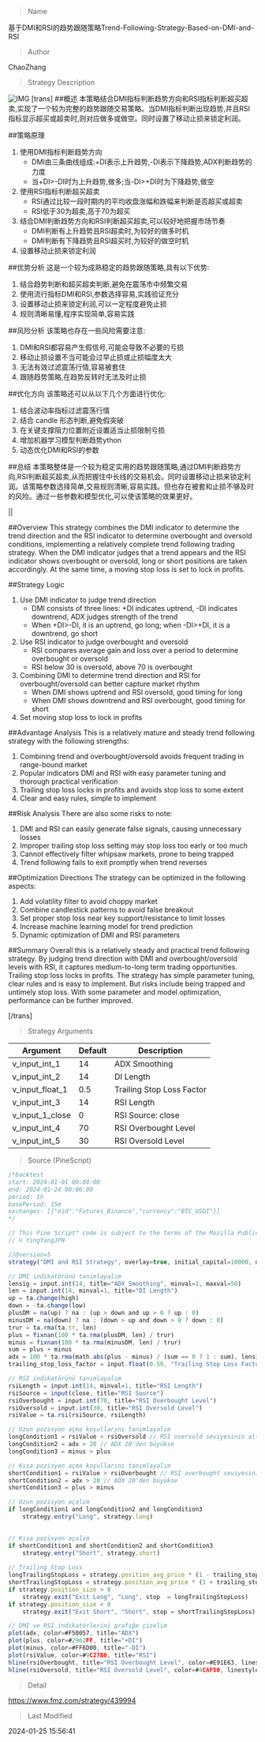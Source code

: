 
> Name

基于DMI和RSI的趋势跟随策略Trend-Following-Strategy-Based-on-DMI-and-RSI

> Author

ChaoZhang

> Strategy Description

![IMG](https://www.fmz.com/upload/asset/1079b40dc72adfe7144.png)
 [trans] 
##概述
本策略结合DMI指标判断趋势方向和RSI指标判断超买超卖,实现了一个较为完整的趋势跟随交易策略。当DMI指标判断出现趋势,并且RSI指标显示超买或超卖时,则对应做多或做空。同时设置了移动止损来锁定利润。

##策略原理
1. 使用DMI指标判断趋势方向
   - DMI由三条曲线组成:+DI表示上升趋势,-DI表示下降趋势,ADX判断趋势的力度
   - 当+DI>-DI时为上升趋势,做多;当-DI>+DI时为下降趋势,做空
2. 使用RSI指标判断超买超卖
   - RSI通过比较一段时期内的平均收盘涨幅和跌幅来判断是否超买或超卖
   - RSI低于30为超卖,高于70为超买
3. 结合DMI判断趋势方向和RSI判断超买超卖,可以较好地把握市场节奏
   - DMI判断有上升趋势且RSI超卖时,为较好的做多时机
   - DMI判断有下降趋势且RSI超买时,为较好的做空时机
4. 设置移动止损来锁定利润

##优势分析
这是一个较为成熟稳定的趋势跟随策略,具有以下优势:
1. 结合趋势判断和超买超卖判断,避免在震荡市中频繁交易
2. 使用流行指标DMI和RSI,参数选择容易,实践验证充分
3. 设置移动止损来锁定利润,可以一定程度避免止损
4. 规则清晰易懂,程序实现简单,容易实践

##风险分析
该策略也存在一些风险需要注意:
1. DMI和RSI都容易产生假信号,可能会导致不必要的亏损
2. 移动止损设置不当可能会过早止损或止损幅度太大
3. 无法有效过滤震荡行情,容易被套住
4. 跟随趋势策略,在趋势反转时无法及时止损

##优化方向
该策略还可以从以下几个方面进行优化:
1. 结合波动率指标过滤震荡行情
2. 结合 candle 形态判断,避免假突破
3. 在关键支撑阻力位置附近设置适当止损限制亏损
4. 增加机器学习模型判断趋势ython
5. 动态优化DMI和RSI的参数

##总结
本策略整体是一个较为稳定实用的趋势跟随策略,通过DMI判断趋势方向,RSI判断超买超卖,从而把握住中长线的交易机会。同时设置移动止损来锁定利润。该策略参数选择简单,交易规则清晰,容易实践。但也存在被套和止损不够及时的风险。通过一些参数和模型优化,可以使该策略的效果更好。

|| 

##Overview
This strategy combines the DMI indicator to determine the trend direction and the RSI indicator to determine overbought and oversold conditions, implementing a relatively complete trend following trading strategy. When the DMI indicator judges that a trend appears and the RSI indicator shows overbought or oversold, long or short positions are taken accordingly. At the same time, a moving stop loss is set to lock in profits.

##Strategy Logic  
1. Use DMI indicator to judge trend direction
   - DMI consists of three lines: +DI indicates uptrend, -DI indicates downtrend, ADX judges strength of the trend  
   - When +DI>-DI, it is an uptrend, go long; when -DI>+DI, it is a downtrend, go short
2. Use RSI indicator to judge overbought and oversold
   - RSI compares average gain and loss over a period to determine overbought or oversold
   - RSI below 30 is oversold, above 70 is overbought
3. Combining DMI to determine trend direction and RSI for overbought/oversold can better capture market rhythm
   - When DMI shows uptrend and RSI oversold, good timing for long
   - When DMI shows downtrend and RSI overbought, good timing for short
4. Set moving stop loss to lock in profits  

##Advantage Analysis 
This is a relatively mature and steady trend following strategy with the following strengths:
1. Combining trend and overbought/oversold avoids frequent trading in range-bound market
2. Popular indicators DMI and RSI with easy parameter tuning and thorough practical verification
3. Trailing stop loss locks in profits and avoids stop loss to some extent  
4. Clear and easy rules, simple to implement

##Risk Analysis
There are also some risks to note:
1. DMI and RSI can easily generate false signals, causing unnecessary losses
2. Improper trailing stop loss setting may stop loss too early or too much
3. Cannot effectively filter whipsaw markets, prone to being trapped
4. Trend following fails to exit promptly when trend reverses  

##Optimization Directions
The strategy can be optimized in the following aspects:
1. Add volatility filter to avoid choppy market
2. Combine candlestick patterns to avoid false breakout 
3. Set proper stop loss near key support/resistance to limit losses
4. Increase machine learning model for trend prediction
5. Dynamic optimization of DMI and RSI parameters

##Summary
Overall this is a relatively steady and practical trend following strategy. By judging trend direction with DMI and overbought/oversold levels with RSI, it captures medium-to-long term trading opportunities. Trailing stop loss locks in profits. The strategy has simple parameter tuning, clear rules and is easy to implement. But risks include being trapped and untimely stop loss. With some parameter and model optimization, performance can be further improved.

[/trans]

> Strategy Arguments



|Argument|Default|Description|
|----|----|----|
|v_input_int_1|14|ADX Smoothing|
|v_input_int_2|14|DI Length|
|v_input_float_1|0.5|Trailing Stop Loss Factor|
|v_input_int_3|14|RSI Length|
|v_input_1_close|0|RSI Source: close|high|low|open|hl2|hlc3|hlcc4|ohlc4|
|v_input_int_4|70|RSI Overbought Level|
|v_input_int_5|30|RSI Oversold Level|


> Source (PineScript)

``` javascript
/*backtest
start: 2024-01-01 00:00:00
end: 2024-01-24 00:00:00
period: 1h
basePeriod: 15m
exchanges: [{"eid":"Futures_Binance","currency":"BTC_USDT"}]
*/

// This Pine Script™ code is subject to the terms of the Mozilla Public License 2.0 at https://mozilla.org/MPL/2.0/
// © YingYangJPN

//@version=5
strategy("DMI and RSI Strategy", overlay=true, initial_capital=10000, default_qty_type=strategy.percent_of_equity, default_qty_value=10)

// DMI indikatörünü tanımlayalım
lensig = input.int(14, title="ADX Smoothing", minval=1, maxval=50)
len = input.int(14, minval=1, title="DI Length")
up = ta.change(high)
down = -ta.change(low)
plusDM = na(up) ? na : (up > down and up > 0 ? up : 0)
minusDM = na(down) ? na : (down > up and down > 0 ? down : 0)
trur = ta.rma(ta.tr, len)
plus = fixnan(100 * ta.rma(plusDM, len) / trur)
minus = fixnan(100 * ta.rma(minusDM, len) / trur)
sum = plus + minus
adx = 100 * ta.rma(math.abs(plus - minus) / (sum == 0 ? 1 : sum), lensig)
trailing_stop_loss_factor = input.float(0.50, "Trailing Stop Loss Factor", step = 0.01)

// RSI indikatörünü tanımlayalım
rsiLength = input.int(14, minval=1, title="RSI Length")
rsiSource = input(close, title="RSI Source")
rsiOverbought = input.int(70, title="RSI Overbought Level")
rsiOversold = input.int(30, title="RSI Oversold Level")
rsiValue = ta.rsi(rsiSource, rsiLength)

// Uzun pozisyon açma koşullarını tanımlayalım
longCondition1 = rsiValue < rsiOversold // RSI oversold seviyesinin altındaysa
longCondition2 = adx > 20 // ADX 20'den büyükse
longCondition3 = minus > plus

// Kısa pozisyon açma koşullarını tanımlayalım
shortCondition1 = rsiValue > rsiOverbought // RSI overbought seviyesinin üstündeyse
shortCondition2 = adx > 20 // ADX 20'den büyükse
shortCondition3 = plus > minus

// Uzun pozisyon açalım
if longCondition1 and longCondition2 and longCondition3
    strategy.entry("Long", strategy.long)
    

// Kısa pozisyon açalım
if shortCondition1 and shortCondition2 and shortCondition3
    strategy.entry("Short", strategy.short)
    
// Trailing Stop Loss
longTrailingStopLoss = strategy.position_avg_price * (1 - trailing_stop_loss_factor / 100)
shortTrailingStopLoss = strategy.position_avg_price * (1 + trailing_stop_loss_factor / 100)
if strategy.position_size > 0 
    strategy.exit("Exit Long", "Long", stop  = longTrailingStopLoss)
if strategy.position_size < 0 
    strategy.exit("Exit Short", "Short", stop = shortTrailingStopLoss)

// DMI ve RSI indikatörlerini grafiğe çizelim
plot(adx, color=#F50057, title="ADX")
plot(plus, color=#2962FF, title="+DI")
plot(minus, color=#FF6D00, title="-DI")
plot(rsiValue, color=#9C27B0, title="RSI")
hline(rsiOverbought, title="RSI Overbought Level", color=#E91E63, linestyle=hline.style_dashed)
hline(rsiOversold, title="RSI Oversold Level", color=#4CAF50, linestyle=hline.style_dashed)


```

> Detail

https://www.fmz.com/strategy/439994

> Last Modified

2024-01-25 15:56:41

